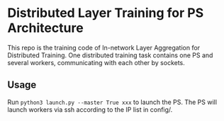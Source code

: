 # Distributed Layer Training for PS Architecture

This repo is the training code of In-network Layer Aggregation for Distributed Training. One distributed training task contains one PS and several workers, communicating with each other by sockets.

## Usage

Run `python3 launch.py --master True xxx` to launch the PS. The PS will launch workers via ssh according to the IP list in config/.
